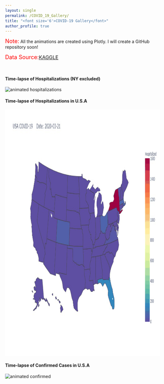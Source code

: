 ```yaml
---
layout: single
permalink: /COVID_19_Gallery/
title: "<font size='6'>COVID-19 Gallery</font>"
author_profile: true
---
```

<html>
<body>
<font size=4 color='red'>Note:</font> All the animations are created using Plotly. I will create a GitHub repository soon!

<font size=4 color='red'>Data Source:</font><a href="https://www.kaggle.com/sudalairajkumar/covid19-in-usa#us_states_covid19_daily.csv" target="_blank"><font size=3>KAGGLE</font></a>
</body>
</html>
<br>

<h4>Time-lapse of Hospitalizations (NY excluded)</h4>
<img src="/images/covid_usa_movie_hos_ny.gif" alt='animated hospitalizations' width='1300' height='900'/>

<h4>Time-lapse of Hospitalizations in U.S.A</h4>
<img src="/images/covid_usa_movie_hos.gif" alt='animated hospitalizations' width='1200' height='800'/>

<h4>Time-lapse of Confirmed Cases in U.S.A</h4>
<img src="/images/covid_usa_movie_conf.gif" alt='animated confirmed' width='1200' height='800'/>